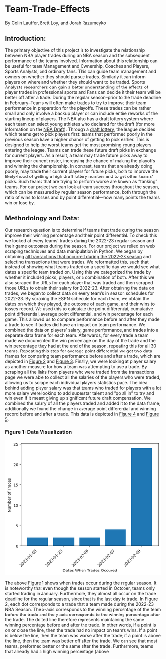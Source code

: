 # Team-Trade-Effects
By Colin Lauffer, Brett Loy, and Jorah Razumeyko 

## Introduction:

The primary objective of this project is to investigate the relationship between NBA player trades during an NBA season and the subsequent performance of the teams involved. Information about this relationship can be useful for team Management and Ownership, Coaches and Players, Sports Analysts, and ordinary fans. This can guide team management and owners on whether they should pursue trades. Similarly it can inform players on where and whether they should want to be traded. Sports Analysts researchers can gain a better understanding of the effects of player trades in professional sports and Fans can decide if their team will be better off after a trade.
During the regular season–prior to the trade deadline in February–Teams will often make trades to try to improve their team performance in preparation for the playoffs. These trades can be rather small and only involve a backup player or can include entire reworks of the starting lineup of players. The NBA also has a draft lottery system where each team can select young athletes who declared for the draft (for more information on the [NBA Draft](https://en.wikipedia.org/wiki/NBA_draft)). Through a [draft lottery](https://www.nba.com/news/nba-draft-lottery-explainer), the league decides which teams get to pick players first: teams that performed poorly in the previous season have a higher chance of getting to pick earlier. This is designed to help the worst teams get the most promising young players entering the league. Teams can trade these future draft picks in exchange for current players. As a result, a team may trade future picks away to improve their current roster, increasing the chance of making the playoffs and winning the championship. In contrast, teams that are already doing poorly, may trade their current players for future picks, both to improve the likely-hood of getting a high draft lottery number and to get other teams’ picks.
Such teams that are trying to perform worse are known as ”tanking” teams.
For our project we can look at team success throughout the season, which can be measured by regular season performance, both through the ratio of wins to losses and by point differential—how many points the teams win or lose by.

## Methodology and Data:
Our research question is to determine if teams that trade during the season improve their winning percentage and their point differential. To check this we looked at every teams’ trades during the 2022-23 regular season and their game outcomes during the season.
For our project we relied on web scraping techniques and data manipulation in Python. We began by obtaining [all transactions that occurred during the 2022-23 season](https://www.basketball-reference.com/leagues/NBA_2023_transactions.html) and selecting transactions that were trades. We reformatted this, such that instead of showing what teams traded on a specific day we would see what dates a specific team traded on. Using this we categorized the trade by whether it included picks, players, or a combination of both. After this we also scraped the URLs for each player that was traded and then scraped those URLs to obtain their salary for 2022-23.
After obtaining the data on trades, we began to collect data on every team’s in season schedules for 2022-23. By scraping the ESPN schedule for each team, we obtain the dates on which they played, the outcome of each game, and their wins to losses record. We used this to calculate the point differential, cumulative point differential, average point differential, and win percentage for each game. This allowed us to compare performance before and after they made a trade to see if trades did have an impact on team performance. We combined the data on players’ salary, game performance, and trades into a separate data frame for each team. Afterwards, for every trade a team made we documented the win percentage on the day of the trade and the win percentage they had at the end of the season, repeating this for all 30 teams. Repeating this step for average point differential we got two data frames for comparing team performance before and after a trade, which are depicted in [Figure 2](#figure-2) and [Figure 3](#figure-3).
Finally, we were looking at player salary as another measure for how a team was attempting to use a trade. By scraping all the links from players who were traded from the transactions page we were able to collect all the salaries of the players who were traded, allowing us to scrape each individual players statistics page. The idea behind adding player salary was that teams who traded for players with a lot more salary were looking to add superstar talent and ”go all in” to try and win even if it meant giving up significant future draft compensation. We combined the salary of all the players traded and added it to the data frame; additionally we found the change in average point differential and winning record before and after a trade. This data is
depicted in [Figure 4](#figure-4) and [Figure 5](#figure-5).

### <a name="figure-1"></a>Figure 1: Data Visualization
![Figure 1](Trade_Dates.png)

The above [Figure 1](Trade_Dates.png) shows when trades occur during the regular season. It is noteworthy that even though the season started in October, teams only started trading in January. Furthermore, they almost all occur on the trade deadline for the regular season, since that is the last day to trade.
In Figure 2, each dot corresponds to a trade that a team made during the 2022-23 NBA Season. The x-axis corresponds to the winning percentage of the team before the trade and the y axis corresponds to the winning percentage after the trade. The dotted line therefore represents maintaining the same winning percentage before and after the trade. In other words, if a point is on or close the line, then the trade had no impact on team’s wins. If a point is below the line, then the team was worse after the trade; if a point is above the line, then the team was better off after the trade. We can see that most teams, preformed better or the same after the trade. Furthermore, teams that already had a high winning percentage (above

